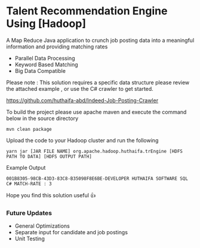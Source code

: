 # Talent Recommendation Engine Using [Hadoop]

A Map Reduce Java application to crunch job posting data into a meaningful information and providing matching rates

 * Parallel Data Processing
 * Keyword Based Matching
 * Big Data Compatible

Please note : This solution requires a specific data structure please review the attached example , or use the C# crawler to get started.

https://github.com/huthaifa-abd/Indeed-Job-Posting-Crawler

To build the project please use apache maven and execute the command below in the source directory
```
mvn clean package
```

Upload the code to your Hadoop cluster and run the following

```
yarn jar [JAR FILE NAME] org.apache.hadoop.huthaifa.trEngine [HDFS PATH TO DATA] [HDFS OUTPUT PATH]
```

Example Output
```
001B8305-98CB-43D3-83C8-B35098F8E6BE-DEVELOPER HUTHAIFA SOFTWARE SQL C# MATCH-RATE : 3
```
Hope you find this solution useful :+1:

### Future Updates

 * General Optimizations
 * Separate input for candidate and job postings
 * Unit Testing
